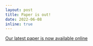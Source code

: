 ```yaml
---
layout: post
title: Paper is out!
date: 2022-06-08
inline: true
---
```


<a href="https://journals.aps.org/pra/abstract/10.1103/PhysRevA.105.062208">Our latest paper is now available online</a> 
